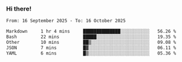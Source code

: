 ### Hi there!

<!--START_SECTION:waka-->

```txt
From: 16 September 2025 - To: 16 October 2025

Markdown     1 hr 4 mins     ██████████████░░░░░░░░░░░   56.26 %
Bash         22 mins         █████░░░░░░░░░░░░░░░░░░░░   19.35 %
Other        10 mins         ██▒░░░░░░░░░░░░░░░░░░░░░░   09.08 %
JSON         7 mins          █▓░░░░░░░░░░░░░░░░░░░░░░░   06.11 %
YAML         6 mins          █▒░░░░░░░░░░░░░░░░░░░░░░░   05.36 %
```

<!--END_SECTION:waka-->
